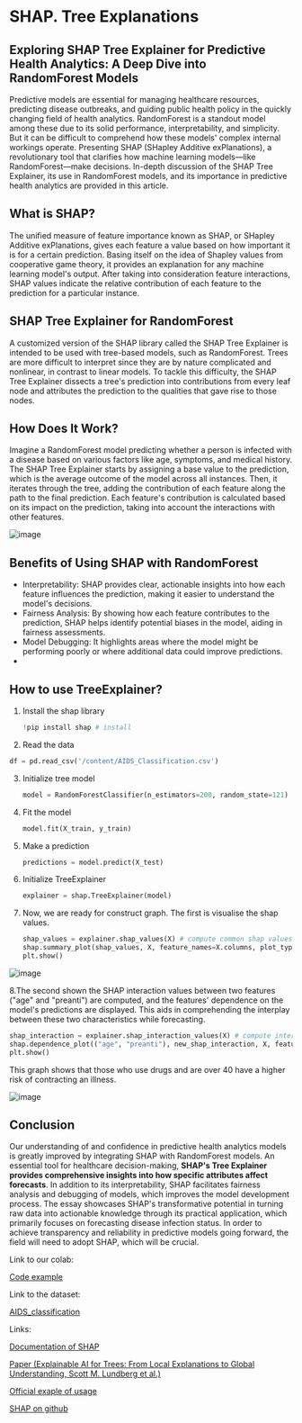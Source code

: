 # SHAP. Tree Explanations

## Exploring SHAP Tree Explainer for Predictive Health Analytics: A Deep Dive into RandomForest Models

Predictive models are essential for managing healthcare resources, predicting disease outbreaks, and guiding public health policy in the quickly changing field of health analytics. 
RandomForest is a standout model among these due to its solid performance, interpretability, and simplicity. But it can be difficult to comprehend how these models' complex internal workings operate. 
Presenting SHAP (SHapley Additive exPlanations), a revolutionary tool that clarifies how machine learning models—like RandomForest—make decisions. 
In-depth discussion of the SHAP Tree Explainer, its use in RandomForest models, and its importance in predictive health analytics are provided in this article.

## What is SHAP?

The unified measure of feature importance known as SHAP, or SHapley Additive exPlanations, gives each feature a value based on how important it is for a certain prediction. Basing itself on the idea of Shapley values from cooperative game theory, it provides an explanation for any machine learning model's output. After taking into consideration feature interactions, SHAP values indicate the relative contribution of each feature to the prediction for a particular instance.

## SHAP Tree Explainer for RandomForest

A customized version of the SHAP library called the SHAP Tree Explainer is intended to be used with tree-based models, such as RandomForest. Trees are more difficult to interpret since they are by nature complicated and nonlinear, in contrast to linear models. To tackle this difficulty, the SHAP Tree Explainer dissects a tree's prediction into contributions from every leaf node and attributes the prediction to the qualities that gave rise to those nodes.

## How Does It Work?

Imagine a RandomForest model predicting whether a person is infected with a disease based on various factors like age, symptoms, and medical history. The SHAP Tree Explainer starts by assigning a base value to the prediction, which is the average outcome of the model across all instances. Then, it iterates through the tree, adding the contribution of each feature along the path to the final prediction. Each feature's contribution is calculated based on its impact on the prediction, taking into account the interactions with other features.

![image](https://github.com/IU-PR/xai/assets/88908152/f30498ec-8ac4-4f66-8bec-a99a5d6ffe41)


## Benefits of Using SHAP with RandomForest

- Interpretability: SHAP provides clear, actionable insights into how each feature influences the prediction, making it easier to understand the model's decisions.
- Fairness Analysis: By showing how each feature contributes to the prediction, SHAP helps identify potential biases in the model, aiding in fairness assessments.
- Model Debugging: It highlights areas where the model might be performing poorly or where additional data could improve predictions.
- 
## How to use TreeExplainer?

1. Install the shap library
   ```python
   !pip install shap # install
   ```
2.  Read the data
   ```python
   df = pd.read_csv('/content/AIDS_Classification.csv') 
   ```
3. Initialize tree model
   ```python
   model = RandomForestClassifier(n_estimators=200, random_state=121)
   ```
4. Fit the model
   ```python
   model.fit(X_train, y_train)
   ```
5. Make a prediction
   ```python
   predictions = model.predict(X_test) 
   ```
6. Initialize TreeExplainer
   ```python
   explainer = shap.TreeExplainer(model)
   ```

7. Now, we are ready for construct graph. The first is visualise the shap values.
   ```python
   shap_values = explainer.shap_values(X) # compute common shap values and visualize
   shap.summary_plot(shap_values, X, feature_names=X.columns, plot_type="dot", auto_size_plot=False, show=False)
   plt.show()
   ```
![image](https://github.com/IU-PR/xai/assets/88908152/6a14d69f-c442-41eb-b24a-2dc9f8b58546)


8.The second shown the SHAP interaction values between two features ("age" and "preanti") are computed, and the features' dependence on the model's predictions are displayed. This aids in comprehending the interplay between these two characteristics while forecasting.

   ```python
   shap_interaction = explainer.shap_interaction_values(X) # compute interaction values and visualize
   shap.dependence_plot(("age", "preanti"), new_shap_interaction, X, feature_names=X.columns, show=False)
   plt.show()
   ```

This graph shows that those who use drugs and are over 40 have a higher risk of contracting an illness.

![image](https://github.com/IU-PR/xai/assets/88908152/f835a7f9-902d-437f-a83f-683711f8ab1b)



## Conclusion

Our understanding of and confidence in predictive health analytics models is greatly improved by integrating SHAP with RandomForest models. An essential tool for healthcare decision-making, **SHAP's Tree Explainer provides comprehensive insights into how specific attributes affect forecasts**. In addition to its interpretability, SHAP facilitates fairness analysis and debugging of models, which improves the model development process. The essay showcases SHAP's transformative potential in turning raw data into actionable knowledge through its practical application, which primarily focuses on forecasting disease infection status. In order to achieve transparency and reliability in predictive models going forward, the field will need to adopt SHAP, which will be crucial.


Link to our colab:

[Code example](https://colab.research.google.com/drive/1hfdtyhN8ENk49Y-zTB2IH06VQmbeBenl?usp=sharing)

Link to the dataset:

[AIDS_classification](https://www.kaggle.com/datasets/aadarshvelu/aids-virus-infection-prediction?resource=download)

Links:

[Documentation of SHAP](https://shap-lrjball.readthedocs.io/en/latest/generated/shap.TreeExplainer.html#)

[Paper (Explainable AI for Trees: From Local Explanations to Global Understanding, Scott M. Lundberg et al.)](https://paperswithcode.com/paper/explainable-ai-for-trees-from-local)

[Official exaple of usage](https://github.com/suinleelab/treeexplainer-study/blob/master/README.md)

[SHAP on github](https://github.com/shap/shap)


